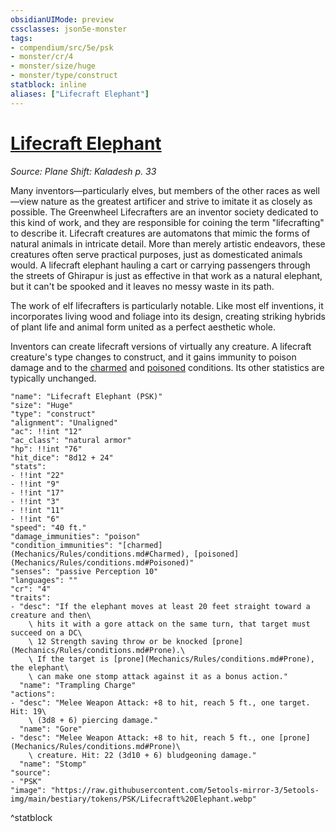```yaml
---
obsidianUIMode: preview
cssclasses: json5e-monster
tags:
- compendium/src/5e/psk
- monster/cr/4
- monster/size/huge
- monster/type/construct
statblock: inline
aliases: ["Lifecraft Elephant"]
---
```

# [Lifecraft Elephant](Mechanics\bestiary\construct/lifecraft-elephant-psk.md)
*Source: Plane Shift: Kaladesh p. 33*  

Many inventors—particularly elves, but members of the other races as well—view nature as the greatest artificer and strive to imitate it as closely as possible. The Greenwheel Lifecrafters are an inventor society dedicated to this kind of work, and they are responsible for coining the term "lifecrafting" to describe it. Lifecraft creatures are automatons that mimic the forms of natural animals in intricate detail. More than merely artistic endeavors, these creatures often serve practical purposes, just as domesticated animals would. A lifecraft elephant hauling a cart or carrying passengers through the streets of Ghirapur is just as effective in that work as a natural elephant, but it can't be spooked and it leaves no messy waste in its path.

The work of elf lifecrafters is particularly notable. Like most elf inventions, it incorporates living wood and foliage into its design, creating striking hybrids of plant life and animal form united as a perfect aesthetic whole.

Inventors can create lifecraft versions of virtually any creature. A lifecraft creature's type changes to construct, and it gains immunity to poison damage and to the [charmed](Mechanics/Rules/conditions.md#Charmed) and [poisoned](Mechanics/Rules/conditions.md#Poisoned) conditions. Its other statistics are typically unchanged.

```statblock
"name": "Lifecraft Elephant (PSK)"
"size": "Huge"
"type": "construct"
"alignment": "Unaligned"
"ac": !!int "12"
"ac_class": "natural armor"
"hp": !!int "76"
"hit_dice": "8d12 + 24"
"stats":
- !!int "22"
- !!int "9"
- !!int "17"
- !!int "3"
- !!int "11"
- !!int "6"
"speed": "40 ft."
"damage_immunities": "poison"
"condition_immunities": "[charmed](Mechanics/Rules/conditions.md#Charmed), [poisoned](Mechanics/Rules/conditions.md#Poisoned)"
"senses": "passive Perception 10"
"languages": ""
"cr": "4"
"traits":
- "desc": "If the elephant moves at least 20 feet straight toward a creature and then\
    \ hits it with a gore attack on the same turn, that target must succeed on a DC\
    \ 12 Strength saving throw or be knocked [prone](Mechanics/Rules/conditions.md#Prone).\
    \ If the target is [prone](Mechanics/Rules/conditions.md#Prone), the elephant\
    \ can make one stomp attack against it as a bonus action."
  "name": "Trampling Charge"
"actions":
- "desc": "Melee Weapon Attack: +8 to hit, reach 5 ft., one target. Hit: 19\
    \ (3d8 + 6) piercing damage."
  "name": "Gore"
- "desc": "Melee Weapon Attack: +8 to hit, reach 5 ft., one [prone](Mechanics/Rules/conditions.md#Prone)\
    \ creature. Hit: 22 (3d10 + 6) bludgeoning damage."
  "name": "Stomp"
"source":
- "PSK"
"image": "https://raw.githubusercontent.com/5etools-mirror-3/5etools-img/main/bestiary/tokens/PSK/Lifecraft%20Elephant.webp"
```
^statblock
